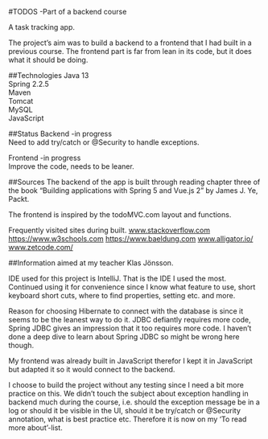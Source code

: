 #TODOS -Part of a backend course

A task tracking app.

The project’s aim was to build a backend to a frontend that I had built in a previous course. The frontend part is far from lean in its code, but it does what it should be doing. 

##Technologies
Java 13<br>
Spring 2.2.5<br>
Maven<br>
Tomcat<br>
MySQL<br>
JavaScript

##Status
Backend -in progress  
Need to add try/catch or @Security to handle exceptions.

Frontend -in progress  
Improve the code, needs to be leaner.

##Sources
The backend of the app is built through reading chapter three of the book “Building applications with Spring 5 and Vue.js 2” by James J. Ye, Packt. 

The frontend is inspired by the todoMVC.com layout and functions. 

Frequently visited sites during built.
www.stackoverflow.com
https://www.w3schools.com
https://www.baeldung.com
www.alligator.io/
www.zetcode.com/ 

##Information aimed at my teacher Klas Jönsson.

IDE used for this project is IntelliJ. That is the IDE I used the most. Continued using it for convenience since I know what feature to use, short keyboard short cuts, where to find properties, setting etc. and more. 

Reason for choosing Hibernate to connect with the database is since it seems to be the leanest way to do it. JDBC defiantly requires more code, Spring JDBC gives an impression that it too requires more code. I haven’t done a deep dive to learn about Spring JDBC so might be wrong here though.

My frontend was already built in JavaScript therefor I kept it in JavaScript but adapted it so it would connect to the backend.

I choose to build the project without any testing since I need a bit more practice on this. We didn’t touch the subject about exception handling in backend much during the course, i.e. should the exception message be in a log or should it be visible in the UI, should it be try/catch or @Security annotation, what is best practice etc. Therefore it is now on my ‘To read more about’-list.




